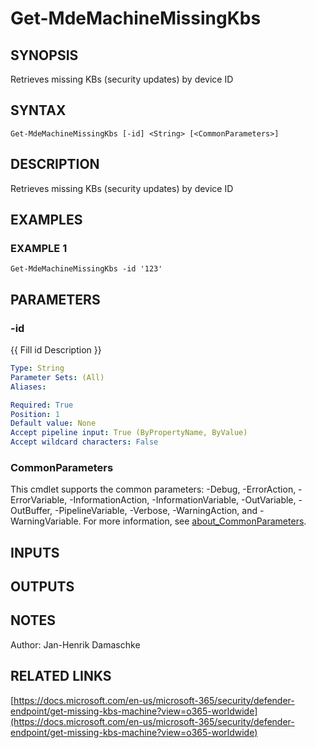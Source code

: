 ﻿---
external help file: PSMDE-help.xml
Module Name: PSMDE
online version: https://docs.microsoft.com/en-us/microsoft-365/security/defender-endpoint/get-missing-kbs-machine?view=o365-worldwide
schema: 2.0.0
---

# Get-MdeMachineMissingKbs

## SYNOPSIS
Retrieves missing KBs (security updates) by device ID

## SYNTAX

```
Get-MdeMachineMissingKbs [-id] <String> [<CommonParameters>]
```

## DESCRIPTION
Retrieves missing KBs (security updates) by device ID

## EXAMPLES

### EXAMPLE 1
```
Get-MdeMachineMissingKbs -id '123'
```

## PARAMETERS

### -id
{{ Fill id Description }}

```yaml
Type: String
Parameter Sets: (All)
Aliases:

Required: True
Position: 1
Default value: None
Accept pipeline input: True (ByPropertyName, ByValue)
Accept wildcard characters: False
```

### CommonParameters
This cmdlet supports the common parameters: -Debug, -ErrorAction, -ErrorVariable, -InformationAction, -InformationVariable, -OutVariable, -OutBuffer, -PipelineVariable, -Verbose, -WarningAction, and -WarningVariable. For more information, see [about_CommonParameters](http://go.microsoft.com/fwlink/?LinkID=113216).

## INPUTS

## OUTPUTS

## NOTES
Author: Jan-Henrik Damaschke

## RELATED LINKS

[https://docs.microsoft.com/en-us/microsoft-365/security/defender-endpoint/get-missing-kbs-machine?view=o365-worldwide](https://docs.microsoft.com/en-us/microsoft-365/security/defender-endpoint/get-missing-kbs-machine?view=o365-worldwide)

